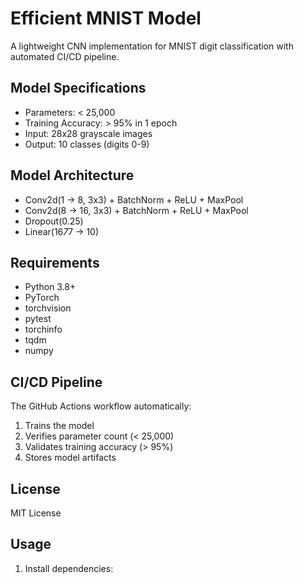 # Efficient MNIST Model

A lightweight CNN implementation for MNIST digit classification with automated CI/CD pipeline.

## Model Specifications

- Parameters: < 25,000
- Training Accuracy: > 95% in 1 epoch
- Input: 28x28 grayscale images
- Output: 10 classes (digits 0-9)

## Model Architecture

- Conv2d(1 → 8, 3x3) + BatchNorm + ReLU + MaxPool
- Conv2d(8 → 16, 3x3) + BatchNorm + ReLU + MaxPool
- Dropout(0.25)
- Linear(16*7*7 → 10)

## Requirements

- Python 3.8+
- PyTorch
- torchvision
- pytest
- torchinfo
- tqdm
- numpy

## CI/CD Pipeline

The GitHub Actions workflow automatically:
1. Trains the model
2. Verifies parameter count (< 25,000)
3. Validates training accuracy (> 95%)
4. Stores model artifacts

## License

MIT License

## Usage

1. Install dependencies: